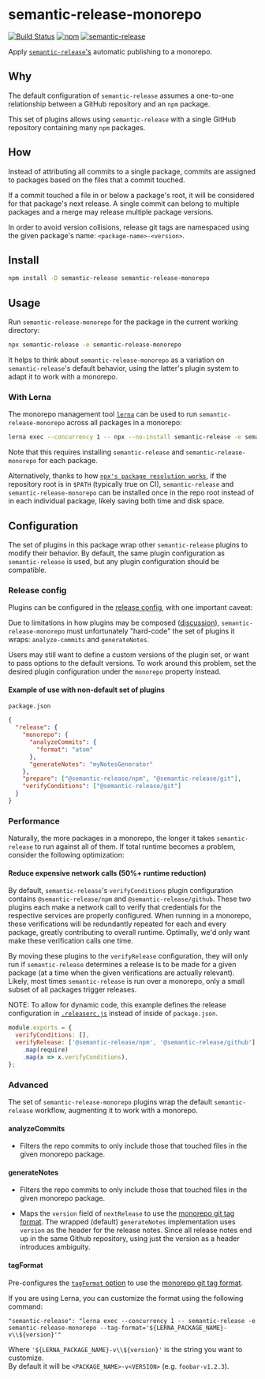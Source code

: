 # semantic-release-monorepo

[![Build Status](https://travis-ci.org/Updater/semantic-release-monorepo.svg?branch=master)](https://travis-ci.org/Updater/semantic-release-monorepo) [![npm](https://img.shields.io/npm/v/semantic-release-monorepo.svg)](https://www.npmjs.com/package/semantic-release-monorepo) [![semantic-release](https://img.shields.io/badge/%20%20%F0%9F%93%A6%F0%9F%9A%80-semantic--release-e10079.svg)](https://github.com/semantic-release/semantic-release)

Apply [`semantic-release`'s](https://github.com/semantic-release/semantic-release) automatic publishing to a monorepo.

## Why

The default configuration of `semantic-release` assumes a one-to-one relationship between a GitHub repository and an `npm` package.

This set of plugins allows using `semantic-release` with a single GitHub repository containing many `npm` packages.

## How

Instead of attributing all commits to a single package, commits are assigned to packages based on the files that a commit touched.

If a commit touched a file in or below a package's root, it will be considered for that package's next release. A single commit can belong to multiple packages and a merge may release multiple package versions. 

In order to avoid version collisions, release git tags are namespaced using the given package's name: `<package-name>-<version>`.

## Install

```bash
npm install -D semantic-release semantic-release-monorepo
```

## Usage

Run `semantic-release-monorepo` for the package in the current working directory:

```bash
npx semantic-release -e semantic-release-monorepo
```

It helps to think about `semantic-release-monorepo` as a variation on `semantic-release`'s default behavior, using the latter's plugin system to adapt it to work with a monorepo.

### With Lerna

The monorepo management tool [`lerna`](https://github.com/lerna/lerna) can be used to run `semantic-release-monorepo` across all packages in a monorepo:

```bash
lerna exec --concurrency 1 -- npx --no-install semantic-release -e semantic-release-monorepo
```

Note that this requires installing `semantic-release` and `semantic-release-monorepo` for each package.

Alternatively, thanks to how [`npx's package resolution works`](https://github.com/zkat/npx#description), if the repository root is in `$PATH` (typically true on CI), `semantic-release` and `semantic-release-monorepo` can be installed once in the repo root instead of in each individual package, likely saving both time and disk space.

## Configuration

The set of plugins in this package wrap other `semantic-release` plugins to modify their behavior. By default, the same plugin configuration as `semantic-release` is used, but any plugin configuration should be compatible.

### Release config

Plugins can be configured in the [release config](https://github.com/semantic-release/semantic-release/blob/caribou/docs/usage/configuration.md#configuration), with one important caveat:

Due to limitations in how plugins may be composed ([discussion](https://github.com/semantic-release/semantic-release/issues/550)), `semantic-release-monorepo` must unfortunately "hard-code" the set of plugins it wraps: `analyze-commits` and `generateNotes`.

Users may still want to define a custom versions of the plugin set, or want to pass options to the default versions. To work around this problem, set the desired plugin configuration under the `monorepo` property instead.

#### Example of use with non-default set of plugins

`package.json`

```json
{
  "release": {
    "monorepo": {
      "analyzeCommits": {
        "format": "atom"
      },
      "generateNotes": "myNotesGenerator"
    },
    "prepare": ["@semantic-release/npm", "@semantic-release/git"],
    "verifyConditions": ["@semantic-release/git"]
  }
}
```

### Performance
Naturally, the more packages in a monorepo, the longer it takes `semantic-release` to run against all of them. If total runtime becomes a problem, consider the following optimization:

#### Reduce expensive network calls (50%+ runtime reduction)
By default, `semantic-release`'s `verifyConditions` plugin configuration contains `@semantic-release/npm` and `@semantic-release/github`. These two plugins each make a network call to verify that credentials for the respective services are properly configured. When running in a monorepo, these verifications will be redundantly repeated for each and every package, greatly contributing to overall runtime. Optimally, we'd only want make these verification calls one time.

By moving these plugins to the `verifyRelease` configuration, they will only run if `semantic-release` determines a release is to be made for a given package (at a time when the given verifications are actually relevant). Likely, most times `semantic-release` is run over a monorepo, only a small subset of all packages trigger releases.

NOTE: To allow for dynamic code, this example defines the release configuration in [`.releaserc.js`](https://github.com/semantic-release/semantic-release/blob/caribou/docs/usage/configuration.md#configuration) instead of inside of `package.json`.

```js
module.exports = {
  verifyConditions: [],
  verifyRelease: ['@semantic-release/npm', '@semantic-release/github']
    .map(require)
    .map(x => x.verifyConditions),
};
```

### Advanced

The set of `semantic-release-monorepo` plugins wrap the default `semantic-release` workflow, augmenting it to work with a monorepo.

#### analyzeCommits

* Filters the repo commits to only include those that touched files in the given monorepo package.

#### generateNotes

* Filters the repo commits to only include those that touched files in the given monorepo package.

* Maps the `version` field of `nextRelease` to use the [monorepo git tag format](#how). The wrapped (default) `generateNotes` implementation uses `version` as the header for the release notes. Since all release notes end up in the same Github repository, using just the version as a header introduces ambiguity.

#### tagFormat

Pre-configures the [`tagFormat` option](https://github.com/semantic-release/semantic-release/blob/caribou/docs/usage/configuration.md#tagformat) to use the [monorepo git tag format](#how).

If you are using Lerna, you can customize the format using the following command:

```
"semantic-release": "lerna exec --concurrency 1 -- semantic-release -e semantic-release-monorepo --tag-format='${LERNA_PACKAGE_NAME}-v\\${version}'"
```

Where `'${LERNA_PACKAGE_NAME}-v\\${version}'` is the string you want to customize.  
By default it will be `<PACKAGE_NAME>-v<VERSION>` (e.g. `foobar-v1.2.3`).

